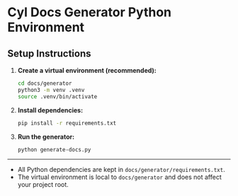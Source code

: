 # Cyl Docs Generator Python Environment

## Setup Instructions

1. **Create a virtual environment (recommended):**

   ```bash
   cd docs/generator
   python3 -m venv .venv
   source .venv/bin/activate
   ```

2. **Install dependencies:**

   ```bash
   pip install -r requirements.txt
   ```

3. **Run the generator:**
   ```bash
   python generate-docs.py
   ```

---

- All Python dependencies are kept in `docs/generator/requirements.txt`.
- The virtual environment is local to `docs/generator` and does not affect your project root.
